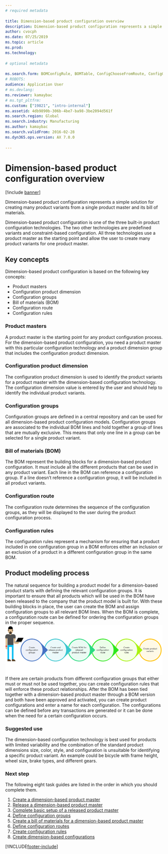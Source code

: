 ```yaml
---
# required metadata

title: Dimension-based product configuration overview
description: Dimension-based product configuration represents a simple solution for creating many product variants from a single product master and its bill of materials.
author: cvocph
ms.date: 07/25/2019
ms.topic: article
ms.prod: 
ms.technology: 

# optional metadata

ms.search.form: BOMConfigRule, BOMTable, ConfigChooseFromRoute, ConfigGroup, ConfigHierarchy, EcoResDimensionBasedConfiguration
# ROBOTS: 
audience: Application User
# ms.devlang: 
ms.reviewer: kamaybac
# ms.tgt_pltfrm: 
ms.custom: ["19821", "intro-internal"]
ms.assetid: 4db9890b-306b-4be7-ba98-3be2094d561f
ms.search.region: Global
ms.search.industry: Manufacturing
ms.author: kamaybac
ms.search.validFrom: 2016-02-28
ms.dyn365.ops.version: AX 7.0.0

---
```


# Dimension-based product configuration overview

[!include [banner](../includes/banner.md)]

Dimension-based product configuration represents a simple solution for creating many product variants from a single product master and its bill of materials.

Dimension-based product configuration is one of the three built-in product configuration technologies. The two other technologies are predefined variants and constraint-based configuration. All three technologies use a product master as the starting point and allow the user to create many product variants for one product master.

## Key concepts
Dimension-based product configuration is based on the following key concepts:

-   Product masters
-   Configuration product dimension
-   Configuration groups
-   Bill of materials (BOM)
-   Configuration route
-   Configuration rules

### Product masters

A product master is the starting point for any product configuration process. For the dimension-based product configuration, you need a product master with this particular configuration technology and a product dimension group that includes the configuration product dimension.

### Configuration product dimension

The configuration product dimension is used to identify the product variants for a product master with the dimension-based configuration technology. The configuration dimension value is entered by the user and should help to identify the individual product variants.

### Configuration groups

Configuration groups are defined in a central repository and can be used for all dimension-based product configuration models. Configuration groups are associated to the individual BOM lines and hold together a group of lines that are mutually exclusive. This means that only one line in a group can be selected for a single product variant.

### Bill of materials (BOM)

The BOM represent the building blocks for a dimension-based product configuration. It must include all the different products that can be used in any product variant. Each line in the BOM can reference a configuration group. If a line doesn’t reference a configuration group, it will be included in all product variants.

### Configuration route

The configuration route determines the sequence of the configuration groups, as they will be displayed to the user during the product configuration process.

### Configuration rules

The configuration rules represent a mechanism for ensuring that a product included in one configuration group in a BOM enforces either an inclusion or an exclusion of a product in a different configuration group in the same BOM.

## Product modeling process
The natural sequence for building a product model for a dimension-based product starts with defining the relevant configuration groups. It is important to ensure that all products which will be used in the BOM have been released to the company that the product model is built for. With these building blocks in place, the user can create the BOM and assign configuration groups to all relevant BOM lines. When the BOM is complete, a configuration route can be defined for ordering the configuration groups in the proper sequence. [![Dimension-based product modeling process.](./media/dimension-based-product-modeling-process-v1.png)](./media/dimension-based-product-modeling-process-v1.png) If there are certain products from different configuration groups that either must or must not be used together, you can create configuration rules that will enforce these product relationships. After the BOM has been tied together with a dimension-based product master through a BOM version and both have been approved and activated, you can create product configurations and enter a name for each configuration. The configurations can be defined before any transactions are generated or it can be done when the need for a certain configuration occurs.

### Suggested use

The dimension-based configuration technology is best used for products with limited variability and the combination of the standard product dimensions size, color, style, and configuration is unsuitable for identifying a specific product variant. An example could be bicycle with frame height, wheel size, brake types, and different gears.

### Next step 

The following eight task guides are listed in the order in which you should complete them. 

1.  [Create a dimension-based product master](tasks/create-dimension-based-product-master.md)
2.  [Release a dimension-based product master](tasks/release-dimension-based-product-master.md)
3.  [Complete basic setup of a released product master](tasks/complete-basic-setup-released-product-master.md)
4.  [Define configuration groups](tasks/define-configuration-groups.md)
5.  [Create a bill of materials for a dimension-based product master](tasks/create-bill-materials-dimension-based-product-master.md)
6.  [Define configuration routes](tasks/define-configuration-route.md)
7.  [Create configuration rules](tasks/create-configuration-rules.md)
8.  [Create dimension-based configurations](tasks/create-dimension-based-configurations.md)



[!INCLUDE[footer-include](../../includes/footer-banner.md)]